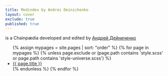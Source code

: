 ```yaml
---
title: Modindex by Andrei Deinichenko
layout: cover
exclude: true
published: true
---
```


is a Chainpædia developed and edited by [Андрей Дейниченко](mailto:indexmod@ya.ru)


<ul>
  {% assign mypages = site.pages | sort: "order" %}
  {% for page in mypages %}
    {% unless page.exclude or (page.path contains 'style.scss' or page.path contains 'style-universe.scss') %}
      <li class="intro">
        <a href="{{ page.url | absolute_url }}">{{ page.title }}</a>
      </li>
    {% endunless %}
  {% endfor %}
</ul>
